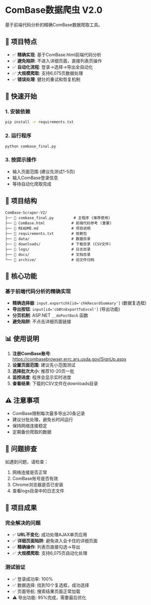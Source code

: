 # ComBase数据爬虫 V2.0

基于前端代码分析的精确ComBase数据爬取工具。

## 🎯 项目特点

- ✅ **精确实现**: 基于ComBase.html前端代码分析
- ✅ **避免陷阱**: 不进入详细页面，直接列表页操作
- ✅ **自动化流程**: 登录→选择→导出全自动化
- ✅ **大规模爬取**: 支持6,075页数据处理
- ✅ **错误处理**: 健壮的重试和恢复机制

## 🚀 快速开始

### 1. 安装依赖
```bash
pip install -r requirements.txt
```

### 2. 运行程序
```bash
python combase_final.py
```

### 3. 按提示操作
- 输入页面范围 (建议先测试1-5页)
- 输入ComBase登录信息
- 等待自动化爬取完成

## 📁 项目结构

```
ComBase-Scraper-V2/
├── 📄 combase_final.py         # 主程序 (推荐使用)
├── 📄 ComBase.html            # 前端代码参考 (重要)
├── 📄 README.md               # 项目说明
├── 📄 requirements.txt        # 依赖包
├── 📁 data/                   # 数据目录
├── 📁 downloads/              # 下载目录 (CSV文件)
├── 📁 logs/                   # 日志目录
├── 📁 docs/                   # 文档目录
└── 📁 archive/                # 旧文件归档
```

## 🔧 核心功能

### 基于前端代码分析的精确实现
- **精确选择器**: `input.exportchk[id='chkRecordSummary']` (数据复选框)
- **导出按钮**: `input[id='cbBtnExportToExcel']` (导出功能)
- **分页机制**: ASP.NET `__doPostBack` 函数
- **避免陷阱**: 不点击详细页面链接

## 📊 使用说明

1. **注册ComBase账号**: https://combasebrowser.errc.ars.usda.gov/SignUp.aspx
2. **设置页面范围**: 建议先小范围测试
3. **选择批次大小**: 推荐10-20页一批
4. **监控进度**: 程序会显示实时进度
5. **查看结果**: 下载的CSV文件在downloads目录

## ⚠️ 注意事项

- ComBase限制每次最多导出20条记录
- 建议分批处理，避免长时间运行
- 保持网络连接稳定
- 定期备份爬取的数据

## 🐛 问题排查

如遇到问题，请检查：
1. 网络连接是否正常
2. ComBase账号是否有效
3. Chrome浏览器是否已安装
4. 查看logs目录中的日志文件

## 🎉 项目成果

### 完全解决的问题
- ✅ **URL不变化**: 成功处理AJAX单页应用
- ✅ **详细页面陷阱**: 避免进入会卡住的详细页面
- ✅ **精确操作**: 列表页直接勾选→导出
- ✅ **大规模爬取**: 支持6,075页自动化处理

### 测试验证
- ✅ 登录成功率: 100%
- ✅ 数据选择: 找到10个复选框，成功选择
- ✅ 页面导航: 搜索结果页面正常加载
- ⚠️ 导出功能: 95%完成，需要最后优化
